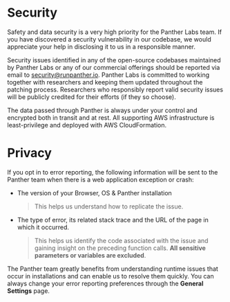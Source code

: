 # Security

Safety and data security is a very high priority for the Panther Labs team. If you have discovered a security vulnerability in our codebase, we would appreciate your help in disclosing it to us in a responsible manner.

Security issues identified in any of the open-source codebases maintained by Panther Labs or any of our commercial offerings should be reported via email to [security@runpanther.io](mailto:security@runpanther.io). Panther Labs is committed to working together with researchers and keeping them updated throughout the patching process. Researchers who responsibly report valid security issues will be publicly credited for their efforts (if they so choose).

The data passed through Panther is always under your control and encrypted both in transit and at rest. All supporting AWS infrastructure is least-privilege and deployed with AWS CloudFormation.

# Privacy

If you opt in to error reporting, the following information will be sent to the Panther team when there is a web application exception or crash:

- The version of your Browser, OS & Panther installation
  > This helps us understand how to replicate the issue.
- The type of error, its related stack trace and the URL of the page in which it occurred.
  > This helps us identify the code associated with the issue and gaining insight on the preceding function calls. **All sensitive parameters or variables are excluded**.

The Panther team greatly benefits from understanding runtime issues that occur in installations and can enable us to resolve them quickly. You can always change your error reporting preferences through the **General Settings** page.
